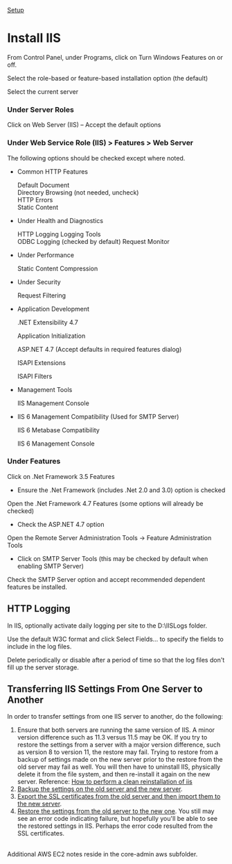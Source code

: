 [Setup](../)
# Install IIS

From Control Panel, under Programs, click on Turn Windows Features on or off.  

Select the role-based or feature-based installation option (the default)  

Select the current server

### Under Server Roles

Click on Web Server (IIS) – Accept the default options

### Under Web Service Role (IIS) > Features > Web Server

The following options should be checked except where noted.  

- Common HTTP Features

    Default Document    
    Directory Browsing (not needed, uncheck)  
    HTTP Errors  
    Static Content  

- Under Health and Diagnostics

    HTTP Logging 
    Logging Tools  
    ODBC Logging (checked by default)
    Request Monitor  

- Under Performance

    Static Content Compression

- Under Security

    Request Filtering

- Application Development

    .NET Extensibility 4.7

    Application Initialization

    ASP.NET 4.7 (Accept defaults in required features dialog)

    ISAPI Extensions

    ISAPI Filters

- Management Tools

    IIS Management Console             

- IIS 6 Management Compatibility (Used for SMTP Server)

    IIS 6 Metabase Compatibility

    IIS 6 Management Console

### Under Features

Click on .Net Framework 3.5 Features

- Ensure the .Net Framework (includes .Net 2.0 and 3.0) option is checked

Open the .Net Framework 4.7 Features (some options will already be checked)

- Check the ASP.NET 4.7 option

Open the Remote Server Administration Tools -> Feature Administration Tools

- Click on SMTP Server Tools (this may be checked by default when enabling SMTP Server)

Check the SMTP Server option and accept recommended dependent features be installed.

## HTTP Logging

In IIS, optionally activate daily logging per site to the D:\IISLogs folder.

Use the default W3C format and click Select Fields... to specify the fields to include in the log files.

Delete periodically or disable after a period of time so that the log files don't fill up the server storage.  


## Transferring IIS Settings From One Server to Another

In order to transfer settings from one IIS server to another, do the following:
<ol>
<li>Ensure that both servers are running the same version of IIS. A minor version difference such as 11.3 versus 11.5 may be OK. If you try to restore the settings from a server with a major version difference, such as version 8 to version 11, the restore may fail. Trying to restore from a backup of settings made on the new server prior to the restore from the old server may fail as well. You will then have to uninstall IIS, physically delete it from the file system, and then re-install it again on the new server. Reference: <a href='https://docs.microsoft.com/en-us/archive/blogs/friis/how-to-perform-a-clean-reinstallation-of-iis' target='_blank'>How to perform a clean reinstallation of iis</a></li>
<li><a href='https://stackoverflow.com/questions/58953676/how-can-i-copy-all-iis-setting-configurations-application-pools-from-one-iis-b' target='_blank'>Backup the settings on the old server and the new server</a>.</li>
<li><a href='https://www.digicert.com/kb/ssl-support/certificate-pfx-file-export-import-iis-10.htm' target='_blank'>Export the SSL certificates from the old server and then import them to the new server</a>.</li>
<li><a href='https://stackoverflow.com/questions/58953676/how-can-i-copy-all-iis-setting-configurations-application-pools-from-one-iis-b' target='_blank'>Restore the settings from the old server to the new one</a>. You still may see an error code indicating failure, but hopefully you'll be able to see the restored settings in IIS. Perhaps the error code resulted from the SSL certificates.</li>
</ol>

<br />
Additional AWS EC2 notes reside in the core-admin aws subfolder.  
